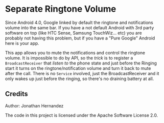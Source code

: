 Separate Ringtone Volume
========================

Since Android 4.0, Google linked by default the ringtone and notifications volume into the same bar. If you have a not default Android with 3rd party software on top (like HTC Sense, Samsung TouchWiz... etc) you are probably not having this problem, but if you have a "Pure Google" Android here is your app.

This app allows you to mute the notifications and control the ringtone volume. It is impossible to do by API, so the *trick* is to register a `BroadcastReceiver` that *listen to* the phone state and just before the Ringing start it turns on the ringtone/notification volume and turn it back to mute after the call. There is no `Service` involved, just the BroadcastReceiver and it only wakes up just before the ringing, so there's no draining battery at all.

Credits
-------
Author: Jonathan Hernandez

The code in this project is licensed under the Apache Software License 2.0.
<br />